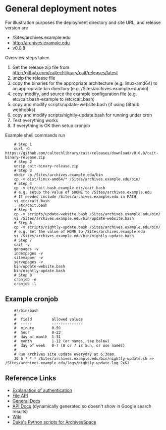 
# General deployment notes

For illustration purposes the deployment directory and site URL,
and release version are

+ /Sites/archives.example.edu
+ http://archives.example.edu
+ v0.0.8  

Overview steps taken

1. Get the release zip file from http://github.com/caltechlibrary/cait/releases/latest
2. unzip the release file
3. copy the binaries for the appropriate architecture (e.g. linux-amd64) to an appropraite bin directory (e.g. /Sites/archives.example.edu/bin)
4. copy, modify, and source the example configuration file (e.g. etc/cait.bash-example to /etc/cait.bash)
5. copy and modify scripts/update-website.bash (if using Github webhooks)
6. copy and modify scripts/nightly-update.bash for running under cron
7. Test everything works
9. If everything is OK then setup cronjob

Example shell commands run

```shell
    # Step 1
    curl -O https://github.com/caltechlibrary/cait/releases/download/v0.0.8/cait-binary-release.zip
    # Step 2
    unzip cait-binary-release.zip
    # Step 3
    mkdir -p /Sites/archives.example.edu/bin
    cp -v dist/linux-amd64/* /Sites/archives.example.edu/bin/
    # Step 4
    cp -v etc/cait.bash-example etc/cait.bash
    # e.g. setup the value of $HOME to /Sites/archives.example.edu
    # If needed include /Sites/archives.example.edu in PATH
    vi etc/cait.bash
    . etc/cait.bash
    # Step 5
    cp -v scripts/update-website.bash /Sites/archives.example.edu/bin/
    vi /Sites/archives.example.edu/bin/update-website.bash
    # Step 6
    cp -v scripts/nightly-update.bash /Sites/archives.example.edu/bin/
    # e.g. Set the value of HOME to /Sites/archives.example.edu
    vi /Sites/archives.example.edu/bin/nightly-update.bash
    # Step 7
    cait -v
    genpages -v
    indexpages -v
    sitemapper -v
    servepages -v
    bin/update-website.bash
    bin/nightly-update.bash
    # Step 8
    cronjob -e
    cronjob -l
```

## Example cronjob

```shell
    #!/bin/bash
    #
    #  field         allowed values
    #  -----         --------------
    #  minute        0-59
    #  hour          0-23
    #  day of month  1-31
    #  month         1-12 (or names, see below)
    #  day of week   0-7 (0 or 7 is Sun, or use names)
    #
    # Run archives site update everyday at 6:30am.
    30 6 * * * /Sites/archives.example.edu/bin/nightly-update.sh >> /Sites/archives.example.edu/logs/nightly-update.log 2>&1
```

## Reference Links

+ [Explanation of authentication](https://github.com/archivesspace/archivesspace/blob/4c26d82b1b0e343b7e1aea86a11913dcf6ff5b6f/docs/slate/source/index.md#authentication)
+ [File API](https://archivesspace.github.io/archivesspace/doc/file.API.html)
+ [General Docs](https://archivesspace.github.io/archivesspace/)
+ [API Docs](http://archivesspace.github.io/archivesspace/api/) (dynamically generated so doesn't show in Google search results)
+ [Wiki](https://archivesspace.atlassian.net/wiki/display/ADC/ArchivesSpace)
+ [Duke's Python scripts for ArchivesSpace](https://github.com/noahgh221/archivesspace-duke-scripts)

